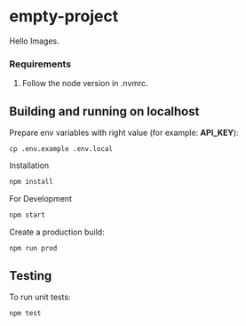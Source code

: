 # empty-project

Hello Images.

### Requirements
1. Follow the node version in .nvmrc.

## Building and running on localhost

Prepare env variables with right value (for example: **API_KEY**):
```
cp .env.example .env.local
```

Installation
```sh
npm install
```

For Development
```sh
npm start
```

Create a production build:

```sh
npm run prod
```

## Testing

To run unit tests:

```sh
npm test
```
